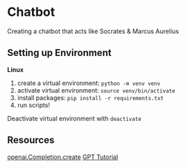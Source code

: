 # Chatbot
Creating a chatbot that acts like Socrates & Marcus Aurelius

## Setting up Environment
__Linux__
1. create a virtual environment: `python -m venv venv`
2. activate virtual environment: `source venv/bin/activate`
3. install packages: `pip install -r requirements.txt`
4. run scripts!

Deactivate virtual environment with `deactivate`

## Resources 
[openai.Completion.create](https://beta.openai.com/docs/api-reference/completions/create)
[GPT Tutorial](https://github.com/daveshap/PythonGPT3Tutorial)